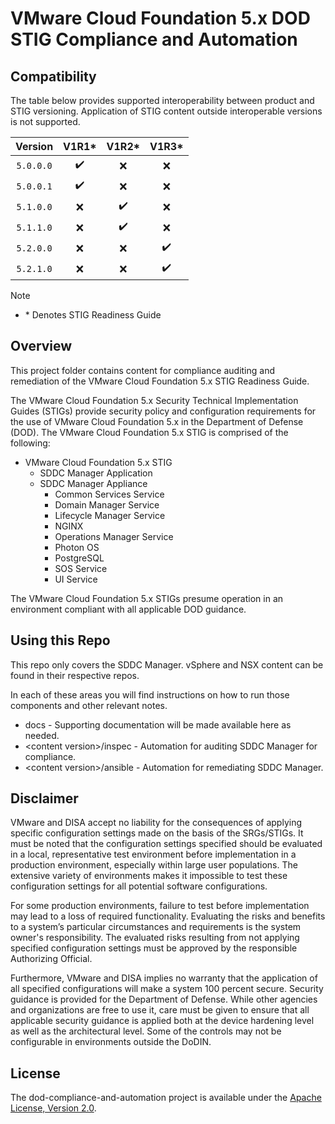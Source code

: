 # VMware Cloud Foundation 5.x DOD STIG Compliance and Automation

## Compatibility
The table below provides supported interoperability between product and STIG versioning. Application of STIG content outside interoperable versions is not supported.

|      Version      |        V1R1*       |         V1R2*      |         V1R3*      |
|:-----------------:|:------------------:|:------------------:|:------------------:|
|     `5.0.0.0`     | :heavy_check_mark: |         :x:        |         :x:        |
|     `5.0.0.1`     | :heavy_check_mark: |         :x:        |         :x:        |
|     `5.1.0.0`     |         :x:        | :heavy_check_mark: |         :x:        |
|     `5.1.1.0`     |         :x:        | :heavy_check_mark: |         :x:        |
|     `5.2.0.0`     |         :x:        |         :x:        | :heavy_check_mark: |
|     `5.2.1.0`     |         :x:        |         :x:        | :heavy_check_mark: |

> [!NOTE]
> - \* Denotes STIG Readiness Guide    

## Overview
This project folder contains content for compliance auditing and remediation of the VMware Cloud Foundation 5.x STIG Readiness Guide.

The VMware Cloud Foundation 5.x Security Technical Implementation Guides (STIGs) provide security policy and configuration requirements for the use of VMware Cloud Foundation 5.x in the Department of Defense (DOD). The VMware Cloud Foundation 5.x STIG is comprised of the following:

- VMware Cloud Foundation 5.x STIG 
  - SDDC Manager Application
  - SDDC Manager Appliance
    - Common Services Service
    - Domain Manager Service
    - Lifecycle Manager Service
    - NGINX
    - Operations Manager Service
    - Photon OS
    - PostgreSQL
    - SOS Service
    - UI Service

The VMware Cloud Foundation 5.x STIGs presume operation in an environment compliant with all applicable DOD guidance.

## Using this Repo
This repo only covers the SDDC Manager. vSphere and NSX content can be found in their respective repos.  

In each of these areas you will find instructions on how to run those components and other relevant notes.  
- docs - Supporting documentation will be made available here as needed.
- \<content version\>/inspec - Automation for auditing SDDC Manager for compliance.
- \<content version\>/ansible - Automation for remediating SDDC Manager.

## Disclaimer
VMware and DISA accept no liability for the consequences of applying specific configuration settings made on the basis of the SRGs/STIGs. It must be noted that the configuration settings specified should be evaluated in a local, representative test environment before implementation in a production environment, especially within large user populations. The extensive variety of environments makes it impossible to test these configuration settings for all potential software configurations.

For some production environments, failure to test before implementation may lead to a loss of required functionality. Evaluating the risks and benefits to a system’s particular circumstances and requirements is the system owner's responsibility. The evaluated risks resulting from not applying specified configuration settings must be approved by the responsible Authorizing Official.

Furthermore, VMware and DISA implies no warranty that the application of all specified configurations will make a system 100 percent secure. Security guidance is provided for the Department of Defense. While other agencies and organizations are free to use it, care must be given to ensure that all applicable security guidance is applied both at the device hardening level as well as the architectural level. Some of the controls may not be configurable in environments outside the DoDIN.

## License
The dod-compliance-and-automation project is available under the [Apache License, Version 2.0](LICENSE).

